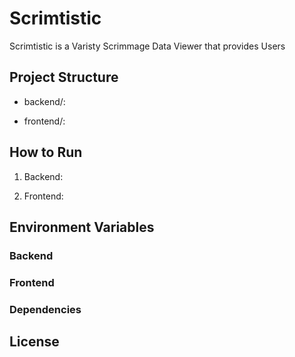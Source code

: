 # Scrimtistic
Scrimtistic is a Varisty Scrimmage Data Viewer that provides Users

## Project Structure
* backend/:

* frontend/:


## How to Run
1. Backend:

2. Frontend:

## Environment Variables
### Backend

### Frontend

### Dependencies

## License




